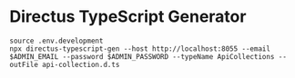 # Directus TypeScript Generator

```shell
source .env.development
npx directus-typescript-gen --host http://localhost:8055 --email $ADMIN_EMAIL --password $ADMIN_PASSWORD --typeName ApiCollections --outFile api-collection.d.ts
```